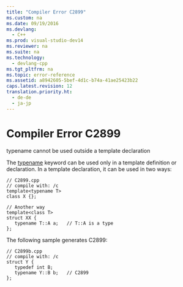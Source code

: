 ```yaml
---
title: "Compiler Error C2899"
ms.custom: na
ms.date: 09/19/2016
ms.devlang: 
  - C++
ms.prod: visual-studio-dev14
ms.reviewer: na
ms.suite: na
ms.technology: 
  - devlang-cpp
ms.tgt_pltfrm: na
ms.topic: error-reference
ms.assetid: a8942605-5bef-4d1c-b74a-41ae25423b22
caps.latest.revision: 12
translation.priority.ht: 
  - de-de
  - ja-jp
---
```

# Compiler Error C2899
typename cannot be used outside a template declaration  
  
 The [typename](../vs140/typename.md) keyword can be used only in a template definition or declaration. In a template declaration, it can be used in two ways:  
  
```  
// C2899.cpp  
// compile with: /c  
template<typename T>   
class X {};  
  
// Another way  
template<class T>   
struct XX {  
   typename T::A a;   // T::A is a type  
};  
```  
  
 The following sample generates C2899:  
  
```  
// C2899b.cpp  
// compile with: /c  
struct Y {  
   typedef int B;  
   typename Y::B b;   // C2899  
};  
  
```